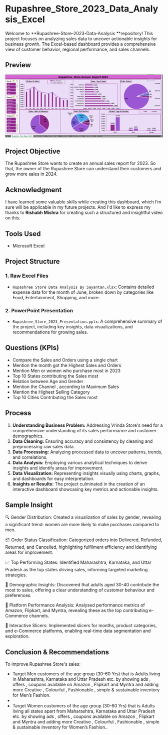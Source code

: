 # Rupashree_Store_2023_Data_Analysis_Excel 

Welcome to **Rupashree-Store-2023-Data-Analysis **repository! This project focuses on analyzing sales data to uncover actionable insights for business growth. The Excel-based dashboard provides a comprehensive view of customer behavior, regional performance, and sales channels.

## **Preview**
![Dashboard](https://github.com/Akaash0107/Rupashree-Store-Data-Analysis/blob/main/Rupashree%20_Store_Data_Analysis_Dashboard.png)

## Project Objective
The Rupashree Store wants to create an annual sales report for 2023. So that, the owner of the Rupashree Store can understand their customers and grow more sales in 2024.

## Acknowledgment

I have learned some valuable skills while creating this dashboard, which I’m sure will be applicable in my future projects. And I'd like to express my thanks to **Rishabh Mishra** for creating such a structured and insightful video on this.

## Tools Used
- Microsoft Excel

## Project Structure

### 1. Raw Excel Files
- `Rupashree Store Data Analysis By Sayantan.xlsx`: Contains detailed expense data for the month of June, broken down by categories like Food, Entertainment, Shopping, and more.

### 2. PowerPoint Presentation
- `Rupashree_Store_2023_Presentation.pptx`: A comprehensive summary of the project, including key insights, data visualizations, and recommendations for growing sales.

## **Questions (KPIs)**
- Compare the Sales and Orders using a single chart
- Mention the  month got the Highest Sales and Orders
- Mention Men or women who purchase most in 2023
- Top 10 States contributing  the Sales most
- Relation between Age and Gender
- Mention the Channel , according to Maximum Sales
- Mention the Highest Selling Category
- Top 10 Cities Contributing  the Sales most 

## **Process**

1. **Understanding Business Problem:** Addressing Vrinda Store's need for a comprehensive understanding of its sales performance and customer demographics.
2. **Data Cleaning:** Ensuring accuracy and consistency by cleaning and preprocessing raw sales data.
3. **Data Processing:** Analyzing processed data to uncover patterns, trends, and correlations.
4. **Data Analysis:** Employing various analytical techniques to derive insights and identify areas for improvement.
5. **Data Visualization:** Representing insights visually using charts, graphs, and dashboards for easy interpretation.
6. **Insights or Results:** The project culminated in the creation of an interactive dashboard showcasing key metrics and actionable insights.

## **Sample Insight**

🔍 Gender Distribution: Created a visualization of sales by gender, revealing a significant trend: women are more likely to make purchases compared to men.

📦 Order Status Classification: Categorized orders into Delivered, Refunded, Returned, and Cancelled, highlighting fulfilment efficiency and identifying areas for improvement.

📈 Top Performing States: Identified Maharashtra, Karnataka, and Uttar Pradesh as the top states driving sales, informing targeted marketing strategies.

👥 Demographic Insights: Discovered that adults aged 30-40 contribute the most to sales, offering a clear understanding of customer behaviour and preferences.

🛒 Platform Performance Analysis: Analysed performance metrics of Amazon, Flipkart, and Myntra, revealing these as the top contributing e-Commerce channels.

🔄 Interactive Slicers: Implemented slicers for months, product categories, and e-Commerce platforms, enabling real-time data segmentation and exploration.

## Conclusion & Recommendations

To improve Rupashree Store's sales:

- Target Men customers of the age group (30-60 Yrs) that is Adults living in Maharashtra, Karnataka and Uttar Pradesh etc. by showing ads , offers , coupons available on Amazon , Flipkart and Myntra and adding more Creative , Colourful , Fashionable , simple & sustainable inventory for Men’s Fashion.
- 
-  Target Women customers of the age group (30-60 Yrs) that is Adults living all states apart from Maharashtra, Karnataka and Uttar Pradesh etc. by showing ads , offers , coupons available on Amazon , Flipkart and Myntra and adding more Creative , Colourful , Fashionable , simple & sustainable inventory for Women’s Fashion..
